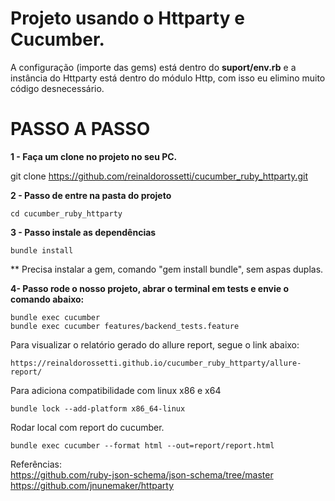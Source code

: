 # Projeto usando o Httparty e Cucumber.

A configuração (importe das gems) está dentro do **suport/env.rb** e a instância do Httparty está dentro do módulo Http, com isso eu elimino muito código desnecessário.

# PASSO A PASSO

**1 - Faça um clone no projeto no seu PC.**

git clone https://github.com/reinaldorossetti/cucumber_ruby_httparty.git

**2 - Passo de entre na pasta do projeto**
```
cd cucumber_ruby_httparty
```
**3 - Passo instale as dependências**
```
bundle install
```
** Precisa instalar a gem, comando "gem install bundle", sem aspas duplas.

**4- Passo rode o nosso projeto, abrar o terminal em tests e envie o comando abaixo:**

```
bundle exec cucumber
bundle exec cucumber features/backend_tests.feature
```
Para visualizar o relatório gerado do allure report, segue o link abaixo:
```
https://reinaldorossetti.github.io/cucumber_ruby_httparty/allure-report/
```
Para adiciona compatibilidade com linux x86 e x64
```
bundle lock --add-platform x86_64-linux
```
Rodar local com report do cucumber.
```
bundle exec cucumber --format html --out=report/report.html
```
Referências:  
https://github.com/ruby-json-schema/json-schema/tree/master  
https://github.com/jnunemaker/httparty  
